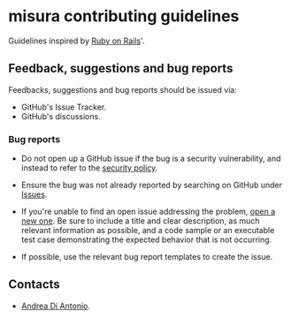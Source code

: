 # misura contributing guidelines

Guidelines inspired by [Ruby on Rails](https://github.com/rails/rails/blob/main/CONTRIBUTING.md)'.

## Feedback, suggestions and bug reports

Feedbacks, suggestions and bug reports should be issued via:

- GitHub's Issue Tracker.
- GitHub's discussions.

### Bug reports

- Do not open up a GitHub issue if the bug is a security vulnerability, and instead to refer to the [security policy](https://github.com/diantonioandrea/misura/security/policy).

- Ensure the bug was not already reported by searching on GitHub under [Issues](https://github.com/diantonioandrea/misura/issues).

- If you're unable to find an open issue addressing the problem, [open a new one](https://github.com/diantonioandrea/misura/issues/new). Be sure to include a title and clear description, as much relevant information as possible, and a code sample or an executable test case demonstrating the expected behavior that is not occurring.

- If possible, use the relevant bug report templates to create the issue.

## Contacts

- <a href="mailto:mail@diantonioandrea.com?subject=misura contribution">Andrea Di Antonio</a>.
